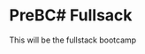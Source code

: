 # PreBC#   F u l l s a c k  
 T h i s   w i l l   b e   t h e   f u l l s t a c k   b o o t c a m p  
 